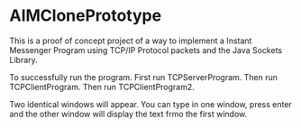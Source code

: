 AIMClonePrototype
=================

This is a proof of concept project of a way to implement a Instant Messenger Program using TCP/IP Protocol packets
and the Java Sockets Library.

To successfully run the program.  First run TCPServerProgram.  Then run TCPClientProgram.  Then run TCPClientProgram2.

Two identical windows will appear.  You can type in one window, press enter and the other window will display the text
frmo the first window.
